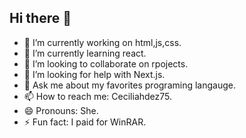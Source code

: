 ## Hi there 👋
- 🔭 I’m currently working on html,js,css.
- 🌱 I’m currently learning react.
- 👯 I’m looking to collaborate on rpojects.
- 🤔 I’m looking for help with Next.js.
- 💬 Ask me about my favorites programing  langauge.
- 📫 How to reach me: Ceciliahdez75.
- 😄 Pronouns: She.
- ⚡ Fun fact: I paid for WinRAR.
